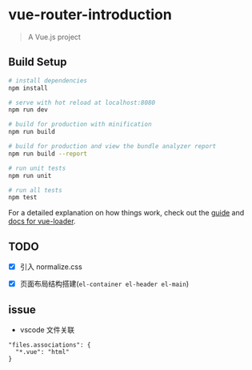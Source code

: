 # vue-router-introduction

> A Vue.js project

## Build Setup

``` bash
# install dependencies
npm install

# serve with hot reload at localhost:8080
npm run dev

# build for production with minification
npm run build

# build for production and view the bundle analyzer report
npm run build --report

# run unit tests
npm run unit

# run all tests
npm test
```

For a detailed explanation on how things work, check out the [guide](http://vuejs-templates.github.io/webpack/) and [docs for vue-loader](http://vuejs.github.io/vue-loader).

## TODO 

- [x] 引入 normalize.css
- [x] 页面布局结构搭建(`el-container el-header el-main`)


## issue

- vscode 文件关联

```config
"files.associations": {
  "*.vue": "html"
}
```